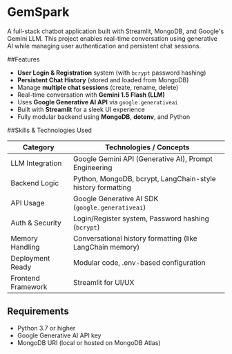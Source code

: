 # GemSpark
A full-stack chatbot application built with Streamlit, MongoDB, and Google's Gemini LLM. This project enables real-time conversation using generative AI while managing user authentication and persistent chat sessions.

##Features
- **User Login & Registration** system (with `bcrypt` password hashing)
- **Persistent Chat History** (stored and loaded from MongoDB)
- Manage **multiple chat sessions** (create, rename, delete)
- Real-time conversation with **Gemini 1.5 Flash (LLM)**
- Uses **Google Generative AI API** via `google.generativeai`
- Built with **Streamlit** for a sleek UI experience
- Fully modular backend using **MongoDB**, **dotenv**, and Python

##Skills & Technologies Used

| Category           | Technologies / Concepts                                       |
|--------------------|---------------------------------------------------------------|
| LLM Integration    | Google Gemini API (Generative AI), Prompt Engineering         |
| Backend Logic      | Python, MongoDB, bcrypt, LangChain-style history formatting   |
| API Usage          | Google Generative AI SDK (`google.generativeai`)              |
| Auth & Security    | Login/Register system, Password hashing (`bcrypt`)            |
| Memory Handling    | Conversational history formatting (like LangChain memory)     |
| Deployment Ready   | Modular code, .env-based configuration                        |
| Frontend Framework | Streamlit for UI/UX                                           |

## Requirements

- Python 3.7 or higher
- Google Generative AI API key
- MongoDB URI (local or hosted on MongoDB Atlas)
